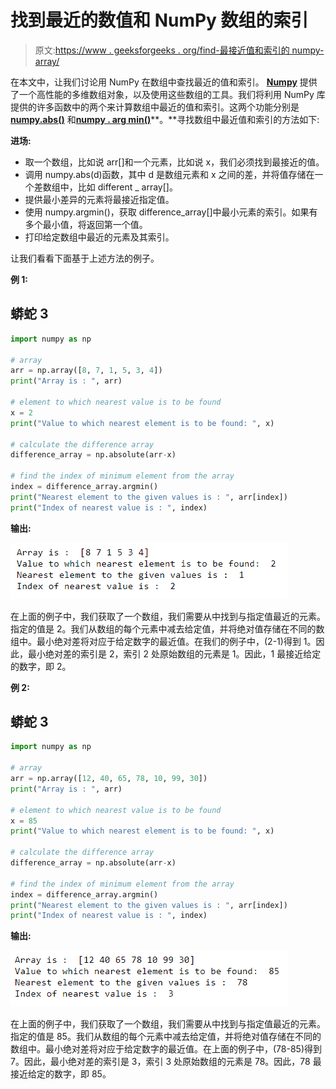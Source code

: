 # 找到最近的数值和 NumPy 数组的索引

> 原文:[https://www . geeksforgeeks . org/find-最接近值和索引的 numpy-array/](https://www.geeksforgeeks.org/find-the-nearest-value-and-the-index-of-numpy-array/)

在本文中，让我们讨论用 NumPy 在数组中查找最近的值和索引。 [**Numpy**](https://www.geeksforgeeks.org/numpy-in-python-set-1-introduction/) 提供了一个高性能的多维数组对象，以及使用这些数组的工具。我们将利用 NumPy 库提供的许多函数中的两个来计算数组中最近的值和索引。这两个功能分别是 [**numpy.abs()**](https://www.geeksforgeeks.org/numpy-absolute-python/) 和[**numpy . arg min()**](https://www.geeksforgeeks.org/numpy-argmin-python/)**。**寻找数组中最近值和索引的方法如下:

**进场:**

*   取一个数组，比如说 arr[]和一个元素，比如说 x，我们必须找到最接近的值。
*   调用 numpy.abs(d)函数，其中 d 是数组元素和 x 之间的差，并将值存储在一个差数组中，比如 different _ array[]。
*   提供最小差异的元素将最接近指定值。
*   使用 numpy.argmin()，获取 difference_array[]中最小元素的索引。如果有多个最小值，将返回第一个值。
*   打印给定数组中最近的元素及其索引。

让我们看看下面基于上述方法的例子。

**例 1:**

## 蟒蛇 3

```py
import numpy as np

# array
arr = np.array([8, 7, 1, 5, 3, 4])
print("Array is : ", arr)

# element to which nearest value is to be found
x = 2
print("Value to which nearest element is to be found: ", x)

# calculate the difference array
difference_array = np.absolute(arr-x)

# find the index of minimum element from the array
index = difference_array.argmin()
print("Nearest element to the given values is : ", arr[index])
print("Index of nearest value is : ", index)
```

**输出:**

![](img/0b83a314a263a6b22353f96f60dc3535.png)

在上面的例子中，我们获取了一个数组，我们需要从中找到与指定值最近的元素。指定的值是 2。我们从数组的每个元素中减去给定值，并将绝对值存储在不同的数组中。最小绝对差将对应于给定数字的最近值。在我们的例子中，(2-1)得到 1。因此，最小绝对差的索引是 2，索引 2 处原始数组的元素是 1。因此，1 最接近给定的数字，即 2。

**例 2:**

## 蟒蛇 3

```py
import numpy as np

# array
arr = np.array([12, 40, 65, 78, 10, 99, 30])
print("Array is : ", arr)

# element to which nearest value is to be found
x = 85
print("Value to which nearest element is to be found: ", x)

# calculate the difference array
difference_array = np.absolute(arr-x)

# find the index of minimum element from the array
index = difference_array.argmin()
print("Nearest element to the given values is : ", arr[index])
print("Index of nearest value is : ", index)
```

**输出:**

![](img/9b28683621543e9ef995c3109eda442c.png)

在上面的例子中，我们获取了一个数组，我们需要从中找到与指定值最近的元素。指定的值是 85。我们从数组的每个元素中减去给定值，并将绝对值存储在不同的数组中。最小绝对差将对应于给定数字的最近值。在上面的例子中，(78-85)得到 7。因此，最小绝对差的索引是 3，索引 3 处原始数组的元素是 78。因此，78 最接近给定的数字，即 85。